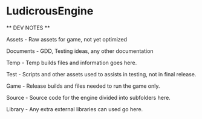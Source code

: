 # LudicrousEngine

** DEV NOTES **

Assets - Raw assets for game, not yet optimized

Documents - GDD, Testing ideas, any other documentation

Temp - Temp builds files and information goes here.

Test - Scripts and other assets used to assists in testing, not in final release.

Game - Release builds and files needed to run the game only.

Source -  Source code for the engine divided into subfolders here.

Library - Any extra external libraries can used go here.


